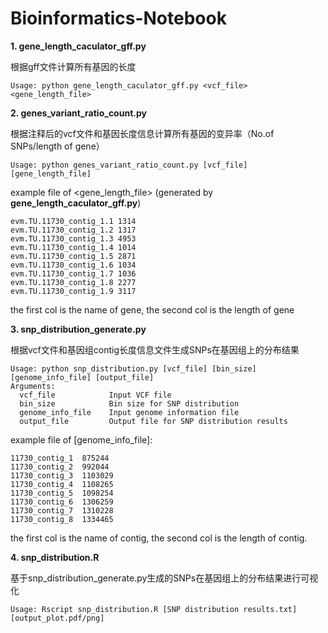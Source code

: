 # Bioinformatics-Notebook

**1. gene_length_caculator_gff.py**

根据gff文件计算所有基因的长度

```Usage: python gene_length_caculator_gff.py <vcf_file> <gene_length_file>```


**2. genes_variant_ratio_count.py**

根据注释后的vcf文件和基因长度信息计算所有基因的变异率（No.of SNPs/length of gene）

```Usage: python genes_variant_ratio_count.py [vcf_file] [gene_length_file]```

example file of <gene_length_file> (generated by **gene_length_caculator_gff.py**)
```
evm.TU.11730_contig_1.1	1314
evm.TU.11730_contig_1.2	1317
evm.TU.11730_contig_1.3	4953
evm.TU.11730_contig_1.4	1014
evm.TU.11730_contig_1.5	2871
evm.TU.11730_contig_1.6	1034
evm.TU.11730_contig_1.7	1036
evm.TU.11730_contig_1.8	2277
evm.TU.11730_contig_1.9	3117
```

the first col is the name of gene, the second col is the length of gene


**3. snp_distribution_generate.py**

根据vcf文件和基因组contig长度信息文件生成SNPs在基因组上的分布结果
```
Usage: python snp_distribution.py [vcf_file] [bin_size] [genome_info_file] [output_file]
Arguments:
  vcf_file            Input VCF file
  bin_size            Bin size for SNP distribution
  genome_info_file    Input genome information file
  output_file         Output file for SNP distribution results
```
example file of [genome_info_file]:

```
11730_contig_1	875244
11730_contig_2	992044
11730_contig_3	1103029
11730_contig_4	1108265
11730_contig_5	1098254
11730_contig_6	1306259
11730_contig_7	1310228
11730_contig_8	1334465
```

the first col is the name of contig, the second col is the length of contig.


**4. snp_distribution.R**

基于snp_distribution_generate.py生成的SNPs在基因组上的分布结果进行可视化

```Usage: Rscript snp_distribution.R [SNP distribution results.txt] [output_plot.pdf/png]```
